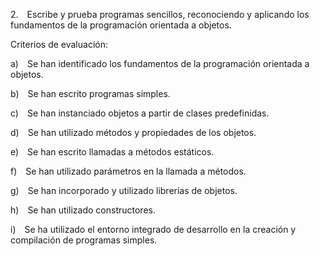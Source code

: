 2. Escribe y prueba programas sencillos, reconociendo y aplicando los fundamentos de la programación orientada a objetos.

Criterios de evaluación:

a) Se han identificado los fundamentos de la programación orientada a objetos.

b) Se han escrito programas simples.

c) Se han instanciado objetos a partir de clases predefinidas.

d) Se han utilizado métodos y propiedades de los objetos.

e) Se han escrito llamadas a métodos estáticos.

f) Se han utilizado parámetros en la llamada a métodos.

g) Se han incorporado y utilizado librerías de objetos.

h) Se han utilizado constructores.

i) Se ha utilizado el entorno integrado de desarrollo en la creación y compilación de programas simples.
